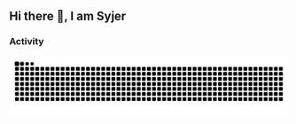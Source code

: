 ## Hi there 👋, I am Syjer

<!--
**SyjermelAsuncion/SyjermelAsuncion** is a ✨ _special_ ✨ repository because its `README.md` (this file) appears on your GitHub profile.

Here are some ideas to get you started:

- 🔭 I’m currently working on ...
- 🌱 I’m currently learning ...
- 👯 I’m looking to collaborate on ...
- 🤔 I’m looking for help with ...
- 💬 Ask me about ...
- 📫 How to reach me: ...
- 😄 Pronouns: ...
- ⚡ Fun fact: ...
-->

### Activity
![Github Contribution ](https://raw.githubusercontent.com/SyjermelAsuncion/SyjermelAsuncion/refs/heads/output/github-contribution-grid-snake.svg)
